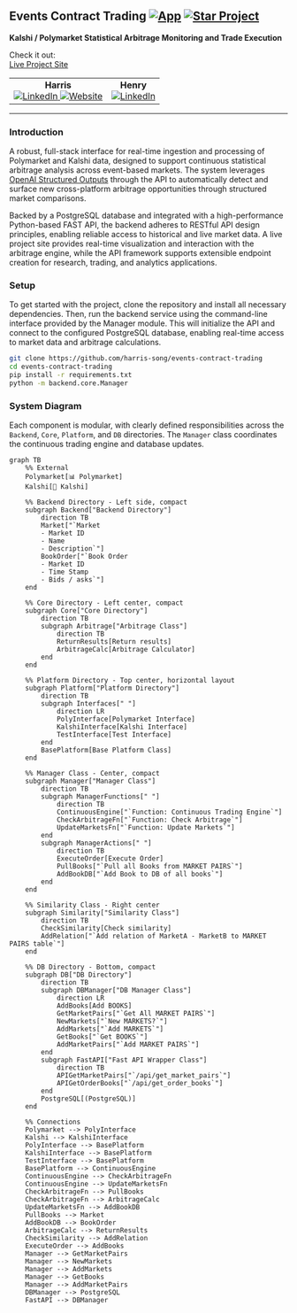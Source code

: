 ## **Events Contract Trading** [![App](https://img.shields.io/badge/App-events--contract--trading-blue?logo=google-chrome&logoColor=white)](https://harris-song.github.io/events-contract-trading) [![Star Project](https://img.shields.io/badge/Star%20Project-on%20GitHub-yellow?style=for-the-badge&logo=github)](https://github.com/harris-song/events-contract-trading/stargazers)


**Kalshi / Polymarket Statistical Arbitrage Monitoring and Trade Execution**

Check it out:  
[Live Project Site](https://harris-song.github.io/events-contract-trading)


<table>
  <tr>
    <td align="center">
      <b>Harris</b><br>
      <a href="https://www.linkedin.com/in/harris-song/">
        <img src="https://img.shields.io/badge/LinkedIn-blue?logo=linkedin&logoColor=white" alt="LinkedIn" />
      </a>
      <a href="https://harris-song.github.io">
        <img src="https://img.shields.io/badge/Website-harris--song.github.io-blue?logo=google-chrome&logoColor=white" alt="Website" />
      </a>
    </td>
    <td align="center">
      <b>Henry</b><br>
      <a href="https://www.linkedin.com/in/hmac213/">
        <img src="https://img.shields.io/badge/LinkedIn-blue?logo=linkedin&logoColor=white" alt="LinkedIn" />
      </a>
    </td>
  </tr>
</table>

---

### Introduction


A robust, full-stack interface for real-time ingestion and processing of Polymarket and Kalshi data, designed to support continuous statistical arbitrage analysis across event-based markets. The system leverages [OpenAI Structured Outputs](https://platform.openai.com/docs/guides/structured-outputs?api-mode=chat) through the API to automatically detect and surface new cross-platform arbitrage opportunities through structured market comparisons. 

Backed by a PostgreSQL database and integrated with a high-performance Python-based FAST API, the backend adheres to RESTful API design principles, enabling reliable access to historical and live market data. A live project site provides real-time visualization and interaction with the arbitrage engine, while the API framework supports extensible endpoint creation for research, trading, and analytics applications.

### Setup

To get started with the project, clone the repository and install all necessary dependencies. Then, run the backend service using the command-line interface provided by the Manager module. This will initialize the API and connect to the configured PostgreSQL database, enabling real-time access to market data and arbitrage calculations.

```bash
git clone https://github.com/harris-song/events-contract-trading
cd events-contract-trading
pip install -r requirements.txt
python -m backend.core.Manager
```


### System Diagram
Each component is modular, with clearly defined responsibilities across the `Backend`, `Core`, `Platform`, and `DB` directories. The `Manager` class coordinates the continuous trading engine and database updates.


```mermaid
graph TB
    %% External
    Polymarket[📊 Polymarket]
    Kalshi[🎯 Kalshi]
    
    %% Backend Directory - Left side, compact
    subgraph Backend["Backend Directory"]
        direction TB
        Market["`Market
        - Market ID
        - Name
        - Description`"]
        BookOrder["`Book Order
        - Market ID
        - Time Stamp
        - Bids / asks`"]
    end
    
    %% Core Directory - Left center, compact
    subgraph Core["Core Directory"]
        direction TB
        subgraph Arbitrage["Arbitrage Class"]
            direction TB
            ReturnResults[Return results]
            ArbitrageCalc[Arbitrage Calculator]
        end
    end
    
    %% Platform Directory - Top center, horizontal layout
    subgraph Platform["Platform Directory"]
        direction TB
        subgraph Interfaces[" "]
            direction LR
            PolyInterface[Polymarket Interface]
            KalshiInterface[Kalshi Interface]
            TestInterface[Test Interface]
        end
        BasePlatform[Base Platform Class]
    end
    
    %% Manager Class - Center, compact
    subgraph Manager["Manager Class"]
        direction TB
        subgraph ManagerFunctions[" "]
            direction TB
            ContinuousEngine["`Function: Continuous Trading Engine`"]
            CheckArbitrageFn["`Function: Check Arbitrage`"]
            UpdateMarketsFn["`Function: Update Markets`"]
        end
        subgraph ManagerActions[" "]
            direction TB
            ExecuteOrder[Execute Order]
            PullBooks["`Pull all Books from MARKET PAIRS`"]
            AddBookDB["`Add Book to DB of all books`"]
        end
    end
    
    %% Similarity Class - Right center
    subgraph Similarity["Similarity Class"]
        direction TB
        CheckSimilarity[Check similarity]
        AddRelation["`Add relation of MarketA - MarketB to MARKET PAIRS table`"]
    end
    
    %% DB Directory - Bottom, compact
    subgraph DB["DB Directory"]
        direction TB
        subgraph DBManager["DB Manager Class"]
            direction LR
            AddBooks[Add BOOKS]
            GetMarketPairs["`Get All MARKET PAIRS`"]
            NewMarkets["`New MARKETS?`"]
            AddMarkets["`Add MARKETS`"]
            GetBooks["`Get BOOKS`"]
            AddMarketPairs["`Add MARKET PAIRS`"]
        end
        subgraph FastAPI["Fast API Wrapper Class"]
            direction TB
            APIGetMarketPairs["`/api/get_market_pairs`"]
            APIGetOrderBooks["`/api/get_order_books`"]
        end
        PostgreSQL[(PostgreSQL)]
    end
    
    %% Connections
    Polymarket --> PolyInterface
    Kalshi --> KalshiInterface
    PolyInterface --> BasePlatform
    KalshiInterface --> BasePlatform
    TestInterface --> BasePlatform
    BasePlatform --> ContinuousEngine
    ContinuousEngine --> CheckArbitrageFn
    ContinuousEngine --> UpdateMarketsFn
    CheckArbitrageFn --> PullBooks
    CheckArbitrageFn --> ArbitrageCalc
    UpdateMarketsFn --> AddBookDB
    PullBooks --> Market
    AddBookDB --> BookOrder
    ArbitrageCalc --> ReturnResults
    CheckSimilarity --> AddRelation
    ExecuteOrder --> AddBooks
    Manager --> GetMarketPairs
    Manager --> NewMarkets
    Manager --> AddMarkets
    Manager --> GetBooks
    Manager --> AddMarketPairs
    DBManager --> PostgreSQL
    FastAPI --> DBManager
```
